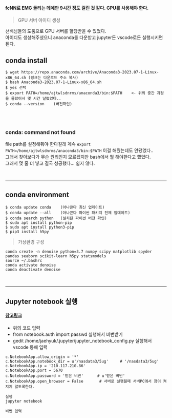 #### fcNN로 EMG 돌리는 데에만 9시간 정도 걸린 것 같다. GPU를 사용해야 한다.

> GPU 서버 아이디 생성

선배님들의 도움으로 GPU 서버를 할당받을 수 있었다. <br>
아이디도 생성해주셨으니 anaconda를 다운받고 jupyter든 vscode로든 실행시키면 된다.

## conda install

```
$ wget https://repo.anaconda.com/archive/Anaconda3-2023.07-1-Linux-x86_64.sh (링크는 다운로드 주소 복사)
$ bash Anaconda3-2023.07-1-Linux-x86_64.sh 
$ yes 선택
$ export PATH=/home/ajtwlsdnrms/anaconda3/bin:$PATH    <- 위의 중간 과정을 몰랐어서 몇 시간 날렸었다..
$ conda --version    (버전확인)
```

<br>
<br>

### conda: command not found

file path를 설정해줘야 한다길래 계속 `export PATH=/home/ajtwlsdnrms/anaconda3/bin:$PATH` 이걸 해줬는데도 안됐었다.. <br>
그래서 찾아보다가 무슨 원리인지 모르겠지만 bash에서 뭘 해야한다고 했었다. <br>
그래서 몇 줄 더 넣고 결국 성공했다... 쉽지 않다.

<br>

---

## conda environment

```
$ conda update conda    (아나콘다 최신 업데이트)
$ conda update --all    (아나콘다 파이썬 패키지 전체 업데이트)
$ conda search python   (설치된 파이썬 버전 확인)
$ sudo apt install python-pip
$ sudo apt install python3-pip
$ pip3 install h5py
```

> 가상환경 구성

```
conda create -n denoise python=3.7 numpy scipy matplotlib spyder pandas seaborn scikit-learn h5py statsmodels
source ~/.bashrc
conda activate denoise
conda deactivate denoise

```

<br>

---

## Jupyter notebook 실행

#### [참고링크](https://datanetworkanalysis.github.io/2020/01/06/dual_part3)

- 위의 코드 입력
- from notebook.auth import passwd 실행해서 비번받기
- gedit /home/jaehyuk/.jupyter/jupyter_notebook_config.py 실행해서 vscode 통해 입력

```
c.NotebookApp.allow_origin = '*'
c.NotebookApp.notebook_dir = u'/nasdata3/5ug'     # '/nasdata3/5ug'
c.NotebookApp.ip = '210.117.210.86'
c.NotebookApp.port = 5670
c.NotebookApp.password = '받은 비번'      # u'받은 비번'
c.NotebookApp.open_browser = False       # 서버로 실행될때 서버PC에서 창이 켜지지 않도록한다.
```

```
실행
jupyter notebook

비번 입력
```












